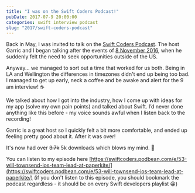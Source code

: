 ```yaml
---
title: "I was on the Swift Coders Podcast!"
pubDate: 2017-07-9 20:00:00
categories: swift interview podcast
slug: "2017/swift-coders-podcast"
---
```


Back in May, I was invited to talk on the [Swift Coders Podcast](https://swiftcoders.podbean.com). The host Garric and I began talking after the events of [8 November 2016](https://en.wikipedia.org/wiki/United_States_presidential_election,_2016), when he suddenly felt the need to seek opportunities outside of the US.

Anyway... we managed to sort out a time that worked for us both. Being in LA and Wellington the differences in timezones didn't end up being too bad. I managed to get up early, neck a coffee and be awake and alert for the 9 am interview! ☕️

We talked about how I got into the industry, how I come up with ideas for my app (solve my own pain points) and talked about Swift. I’d never done anything like this before - my voice sounds awful when I listen back to the recording! 

Garric is a great host so I quickly felt a bit more comfortable, and ended up feeling pretty good about it. After it was over!

It's now had over ~~3.7k~~ 5k downloads which blows my mind. 🤯

You can listen to my episode here
[https://swiftcoders.podbean.com/e/53-will-townsend-ios-team-lead-at-paperkite/](https://swiftcoders.podbean.com/e/53-will-townsend-ios-team-lead-at-paperkite/) (if you don't listen to this episode, you should bookmark the podcast regardless - it should be on every Swift developers playlist 😀)